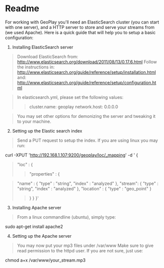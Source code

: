 # Readme #

For working with GeoPlay you'll need an ElasticSearch cluster (you can start with one server),
and a HTTP server to store and serve your streams from (we used Apache).
Here is a quick guide that will help you to setup a basic configuration:

1. Installing ElasticSearch server
> Download ElasticSearch from: http://www.elasticsearch.org/download/2011/08/13/0.17.6.html
> Follow the instructions in: http://www.elasticsearch.org/guide/reference/setup/installation.html
> and: http://www.elasticsearch.org/guide/reference/setup/configuration.html

> In elasticsearch.yml, please set the following values:
> > cluster.name: geoplay
> > network.host: 0.0.0.0


> You may set other options for demonizing the server and tweaking it to your machine.

2. Setting up the Elastic search index
> Send a PUT request to setup the index. If you are using linux you may run:

curl -XPUT 'http://192.168.1.107:9200/geoplay/loc/_mapping' -d '
{
> "loc" : {
> > "properties" : {

> "name" : { "type" : "string", "index" : "analyzed" },
> "stream": { "type" : "string", "index" : "analyzed" },
> "location" : { "type" : "geo\_point" }
> > }
> > }
}'

3. Installing Apache server

> From a linux commandline (ubuntu), simply type:

sudo apt-get install apache2

4. Setting up the Apache server
> You may now put your mp3 files under /var/www
> Make sure to give read permission to the httpd user. If you are not sure, just use:

chmod a+x /var/www/your\_stream.mp3